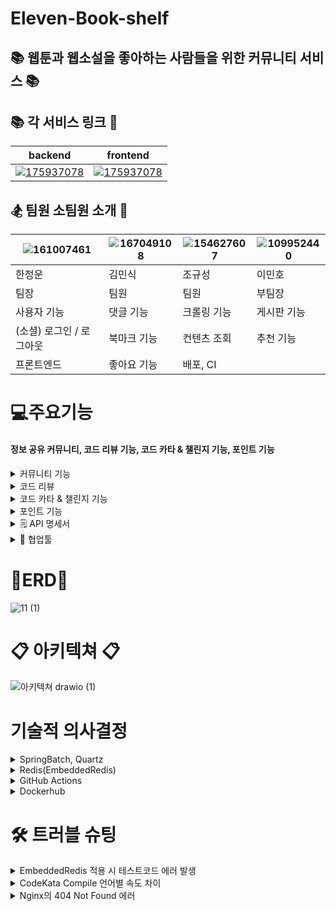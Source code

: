 # Eleven-Book-shelf

## 📚 웹툰과 웹소설을 좋아하는 사람들을 위한 커뮤니티 서비스 📚

## 📚 각 서비스 링크 🥓
| backend                                                           | frontend                                                                                                  |
|--------------------------------------------------------------------|----------------------------------------------------------------------------------------------------------|
|[![175937078](https://github.com/user-attachments/assets/f698da5a-41d6-4401-afe8-f5d05152794e)](https://github.com/eleven-Book-shelf/Eleven-Book-shelf) |[![175937078](https://github.com/user-attachments/assets/f698da5a-41d6-4401-afe8-f5d05152794e)](https://github.com/eleven-Book-shelf/Frontend)  |

## 🏂 팀원 소팀원 소개 🌌

| ![161007461](https://github.com/user-attachments/assets/d06a5694-d079-4b5f-a9be-6db2a02e2945) | ![167049108](https://github.com/user-attachments/assets/5a5550d8-66ee-4dfa-a59d-569c1fe62706) | ![154627607](https://github.com/user-attachments/assets/985e4b7b-60ca-4c85-a853-182427665fed) | ![109952440](https://github.com/user-attachments/assets/b1a8c167-2e73-4b0e-9f38-b6ea30a8ed91) |
|-----------------------------------------------------------------------------------------------|-----------------------------------------------------------------------------------------------|-----------------------------------------------------------------------------------------------|-----------------------------------------------------------------------------------------------|
| 한정운                                                                                           | 김민식                                                                                           | 조규성                                                                                           | 이민호                                                                                           |
| 팀장                                                                                            | 팀원                                                                                            | 팀원                                                                                            | 부팀장                                                                                           |
| 사용자 기능                                                                                        | 댓글 기능                                                                                         | 크롤링 기능                                                                                        | 게시판 기능                                                                                        |
| (소셜) 로그인 / 로그아웃                                                                               | 북마크 기능                                                                                        | 컨텐츠 조회                                                                                        | 추천 기능                                                                                         |
| 프론트엔드                                                                                         | 좋아요 기능                                                                                        | 배포, CI                                                                                        |                                                                                               |





# 💻주요기능
#### 정보 공유 커뮤니티, 코드 리뷰 기능, 코드 카타 & 챌린지 기능, 포인트 기능

<details>
<summary>커뮤니티 기능</summary>
<div markdown="1">

![image](https://github.com/user-attachments/assets/0102e387-b5ef-437a-94ec-4f0ddcf27d4a)

**검색 기능과 인기 검색어**
- 현재 사람들이 가장 많이 검색하는 검색어는 뭘까?
- 개발자는 오픈마인드! 서로 정보를 공유해봅시다
</div>
</details>

<details>
<summary>코드 리뷰</summary>
<div markdown="1">

![image](https://github.com/user-attachments/assets/ec2298b8-3797-4f1e-a6b3-11b04f9ca20f)

**코드 리뷰**
- 어떤 언어든 OK
- 내 코드를 사람들과 공유해봅시다

</div>
</details>

<details>
<summary>코드 카타 & 챌린지 기능</summary>
<div markdown="1">

![image](https://github.com/user-attachments/assets/2c43f1d8-5bd0-476e-8a0a-884f2faf00e7)

**오늘의 코드카타를 확인해보세요**
- 코드카타 참여하기를 누르면 팀이 매칭됩니다!


![image](https://github.com/user-attachments/assets/bd3bfe46-85ee-4884-8812-4054780f0ab1)

**팀원들과 소통하면서 코드카타를 풀어보세요**
- 웹 코드 컴파일 기능과 실시간 채팅으로 팀원들과 소통해보세요

![image](https://github.com/user-attachments/assets/614b2043-24fb-4fb2-96e7-2e8a4f1c88e2)
![image](https://github.com/user-attachments/assets/0ba493be-a55b-4851-bc55-75b8e10f38f6)
</div>
</details>


<details>
<summary>포인트 기능</summary>
<div markdown="1">

![image](https://github.com/user-attachments/assets/e3c3d4eb-395b-4360-8fb8-0daf6de7268a)

**활동을 통해 포인트를 모으고 계급을 올려봅시다**
- 게임에선 브론즈였던 내가 여기선 어디까지 갈 수 있을까요?

</div>
</details>
</div>

<details>
<summary> 🗒️ API 명세서</summary>
<div markdown="1">


</div>
</details>

<details>
<summary>🎹 협업툴</summary>
<div markdown="1">



## Github Rules


**프로젝트 규칙 ()**


	📒** issue 잘 작성하기
	**📆** 일정 관리 작성 후 신경쓰며 코딩

**📢 PR할 때 슬랙에 알리기**


	💬 PR 후 슬랙 남기기
	💬 PR 피드백 남기기

**📅 계획표 잘 작성하기**


	🌉 branch 변경 확인하기
	****✅ commit 하기 전에 Git Rules&commit 내용 확인하기
	📮 사소한 트러블 슈팅도 공유하기


</div>
</details>

<div id = "ERD">

# 🎫ERD🎫

![11 (1)](https://github.com/user-attachments/assets/73401de7-f528-4e34-b20d-9c7a82bb6f69)


</div>

<div id = "서비스 아키텍쳐">

# 📋 아키텍쳐 📋 

![아키텍쳐 drawio (1)](https://github.com/user-attachments/assets/2c677bbe-1dfc-48ad-aeee-d9e5aeccacab)


<div id ="decision">

# 기술적 의사결정
<details>
<summary>SpringBatch, Quartz</summary>
<div markdown="1">

#### Spring Batch

• CodeKata와 챌린지 기능, 사용자 데이터 분석에서 대용량의 데이터를 효율적으로 처리를 위한 프레임워크로 활용




#### Quartz


• Cron 표현식을 통한 유연한 작업 스케줄링과 세밀한 시간 제어에 사용

• Spring Batch 데이터의 안정적인 스케쥴링 처리 환경을 구성에 활용


</div>
</details>

<details>
<summary>Redis(EmbeddedRedis)</summary>
<div markdown="1">


#### 다양한 데이터 타입과 기능 지원


• 직접적으로 DB를 사용하지 않고도 리소스를 덜 사용할 수 있는, 효율적이고 빠른 데이터 처리의 인메모리 방식

• String, Hash, Sorted Set, List, Set 등 다양한 자료 구조를 제공하여 실시간 채팅, 검색어 순위, 토큰 재발급에 활용


#### 테스트 환경에서 활용

• 테스트 코드에서 실제 Redis의 기능의 EmbeddedRedis 통해 로컬 환경에서 검증하고 테스트

</div>
</details>

<details>
<summary>GitHub Actions</summary>
<div markdown="1">

#### GitHub Repository와의 통합유연성
• GitHub과 통합하여 CI/CD 파이프라인을 구축가능, 타 독립적인 CI/CD 서버와 비교해 별도의 환경 설정이 불필요


#### 유연한 워크플로우
• 개발자 요구에 맞게 직접 액션을 만들어 워크플로우를 유연하게 변경하거나 확장, 빌드 및 배포 파이프라인을 쉽게
유지보수 가능
</div>
</details>

<details>
<summary>Dockerhub</summary>
<div markdown="1">

#### 컨테이너화를 통한 일관적인 배포
• FE와 BE를 독립적으로 컨테이너화하여 개별 유지보수와 추가적인 확장성 확보


#### Dockerhub 중앙관리
• 컨테이너 이미지 중앙 관리와, Scale Out 에 대응하여 동일한 환경 구성 유용성


#### CI/CD 파이프 라인 구축 유용성
• GitHub Actions와의 통합 유용성으로 빌드한 이미지를 Dockerhub에 푸시하고 자동화된 배포 지원
</div>
</details>

<div id ="trouble">

# 🛠️ 트러블 슈팅
<details>
<summary>EmbeddedRedis 적용 시 테스트코드 에러 발생</summary>
<div markdown="1">

![image](https://github.com/user-attachments/assets/c2feaedc-da85-4ff3-89c2-4e9289284e31)

#### 통합 테스트 실행 시, 모든 도메인에 대해 작성된 테스트 코드에서의 embeddedRedis의 Bean의 생성 실패로 인해 정상적인 테스트코드 미작동
• 동시에 GitHub Actions CI 환경에서도 동일하게 Bean등록 실패로 인한 ContextLoad 의 FAIL EmbeddedRedis 적용 시 테스트코드 에러 발생


#### 디버그 모드에서 Redis 서버의 동작을 분석한 결과, 테스트 코드 실행 중에 이미 실행 중인 Redis 서버가 중복으로 시작될 수 없어(Can’t start redis server.) 여러 예외가 발생
• EmbeddedRedisConfig에서, Redis 서버가 시작되지 않거나, 포트 충돌로 인해 이미 다른 프로세스가 포트를 점유한 상태로 파악


#### EmbeddedRedisConfig에서 Redis 서버의 시작 및 종료 메서드에 포트 사용 여부를 검사하는 로직을 추가
• Port가 다른 프로세스에 의해 사용 중이지 않을 때만 Redis 서버가 실행되도록 수정
• Windows OS 로컬 개발 환경, GitHub Actions의 Unix-like OS에 각각 대응 OS 별 Port 명령어를 실행

</div>
</details>

<details>
<summary>CodeKata Compile 언어별 속도 차이</summary>
<div markdown="1">

![image](https://github.com/user-attachments/assets/d4b7cd1a-3a95-4202-a0f9-b5396d74c7bc)

#### CodeKata에서 Python 및 JavaScript와 같은 언어에 비해 Java 코드 답변 시간이 상대적으로 비정상적으로 더 오래 측정되는 현상 발견
• CodeKata Challenge에서 Java 언어를 사용해서 참여하는 개발자들에게 불리하게 작용


• Java 코드의 경우, Spring Boot 애플리케이션 내에서 Gradle을 통해 컴파일 및 실행되므로 컴파일 시간이 추가로 소요


• 컴파일 시간을 제외함으로써 응답하는 Java 코드 실행 시간이 약 86% 감소 비정상적인 실행 시간 현상 해소로 다른 언어와 유사하도록 해결

</div>
</details>

<details>
<summary>Nginx의 404 Not Found 에러</summary>
<div markdown="1">

![image](https://github.com/user-attachments/assets/192663f0-edf9-4492-a12f-a4639919fa06)

#### 브라우저에서 AWS 인스턴스에 배포된 서비스에 접근할 때, 새로 고침하거나 URL을 통해 직접 접근하면 지속적으로 Nginx 404 Not Found 오류가 발생
• nginx.conf 설정 파일을 수정했음에도 불구하고, 문제가 지속적으로 발생

#### React 이미지를 시, Nginx를 포함시켜 React 컨테이너의 Nginx가 실행되면서 두 개 Nginx 컨테이너가 동시에 인스턴스에 존재를 확인
• 인스턴스 내의 불필요한 외부 Nginx 컨테이너를 삭제


• Nginx 컨테이너에서 설정한 nginx.conf를 React 컨테이너 Nginx에만 적용하도록 Dockerfile을 수정
배포를 정상적으로 진행

</div>
</details>
